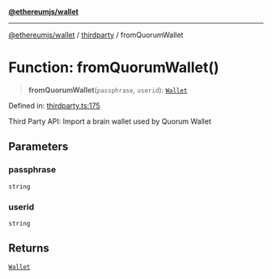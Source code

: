 [**@ethereumjs/wallet**](../../../README.md)

***

[@ethereumjs/wallet](../../../README.md) / [thirdparty](../README.md) / fromQuorumWallet

# Function: fromQuorumWallet()

> **fromQuorumWallet**(`passphrase`, `userid`): [`Wallet`](../../../classes/Wallet.md)

Defined in: [thirdparty.ts:175](https://github.com/Dargon789/ethereumjs-monorepo/blob/master/packages/wallet/src/thirdparty.ts#L175)

Third Party API: Import a brain wallet used by Quorum Wallet

## Parameters

### passphrase

`string`

### userid

`string`

## Returns

[`Wallet`](../../../classes/Wallet.md)
